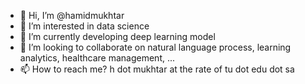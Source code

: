 - 👋 Hi, I’m @hamidmukhtar
- 👀 I’m interested in data science
- 🌱 I’m currently developing deep learning model
- 💞️ I’m looking to collaborate on natural language process, learning analytics, healthcare management, ...
- 📫 How to reach me? h dot mukhtar at the rate of tu dot edu dot sa

<!---
hamidmukhtar/hamidmukhtar is a ✨ special ✨ repository because its `README.md` (this file) appears on your GitHub profile.
You can click the Preview link to take a look at your changes.
--->
